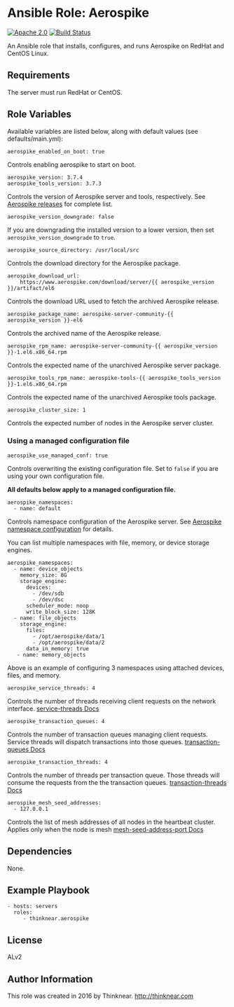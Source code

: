 Ansible Role: Aerospike
=========

[![Apache 2.0](https://img.shields.io/badge/license-Apache%202-blue.svg)](https://raw.githubusercontent.com/DigitalSlideArchive/ansible-role-vips/master/LICENSE)
[![Build Status](https://travis-ci.org/thinknear/ansible-role-aerospike.svg?branch=master)](https://travis-ci.org/thinknear/ansible-role-aerospike)

An Ansible role that installs, configures, and runs Aerospike on RedHat and CentOS Linux.

Requirements
------------

The server must run RedHat or CentOS.

Role Variables
--------------

Available variables are listed below, along with default values (see defaults/main.yml):

    aerospike_enabled_on_boot: true

Controls enabling aerospike to start on boot.

    aerospike_version: 3.7.4
    aerospike_tools_version: 3.7.3

Controls the version of Aerospike server and tools, respectively. 
See [Aerospike releases](http://www.aerospike.com/download/server/notes.html) for complete list.

    aerospike_version_downgrade: false

If you are downgrading the installed version to a lower version, then set `aerospike_version_downgrade` to `true`.

    aerospike_source_directory: /usr/local/src
    
Controls the download directory for the Aerospike package.

    aerospike_download_url:
        https://www.aerospike.com/download/server/{{ aerospike_version }}/artifact/el6
        
Controls the download URL used to fetch the archived Aerospike release.

    aerospike_package_name: aerospike-server-community-{{ aerospike_version }}-el6
    
Controls the archived name of the Aerospike release.

    aerospike_rpm_name: aerospike-server-community-{{ aerospike_version }}-1.el6.x86_64.rpm
    
Controls the expected name of the unarchived Aerospike server package.

    aerospike_tools_rpm_name: aerospike-tools-{{ aerospike_tools_version }}-1.el6.x86_64.rpm
    
Controls the expected name of the unarchived Aerospike tools package.

    aerospike_cluster_size: 1

Controls the expected number of nodes in the Aerospike server cluster.

### Using a managed configuration file

    aerospike_use_managed_conf: true

Controls overwriting the existing configuration file. 
Set to `false` if you are using your own configuration file.

**All defaults below apply to a managed configuration file.**

    aerospike_namespaces:
      - name: default

Controls namespace configuration of the Aerospike server.
See [Aerospike namespace configuration](http://www.aerospike.com/docs/operations/configure/namespace/) for details.

You can list multiple namespaces with file, memory, or device storage engines.

    aerospike_namespaces:
      - name: device_objects
        memory_size: 8G
        storage_engine:
          devices:
            - /dev/sdb
            - /dev/dsc
          scheduler_mode: noop
          write_block_size: 128K
      - name: file_objects
        storage_engine: 
          files:
            - /opt/aerospike/data/1
            - /opt/aerospike/data/2
          data_in_memory: true
       - name: memory_objects

Above is an example of configuring 3 namespaces using attached devices, files, and memory.

    aerospike_service_threads: 4

Controls the number of threads receiving client requests on the network interface.
[service-threads Docs](http://www.aerospike.com/docs/reference/configuration/#service-threads)

    aerospike_transaction_queues: 4

Controls the number of transaction queues managing client requests.
Service threads will dispatch transactions into those queues.
[transaction-queues Docs](http://www.aerospike.com/docs/reference/configuration/#transaction-queues)

    aerospike_transaction_threads: 4
    
Controls the number of threads per transaction queue. 
Those threads will consume the requests from the the transaction queues.
[transaction-threads Docs](http://www.aerospike.com/docs/reference/configuration/#transaction-threads-per-queue)

    aerospike_mesh_seed_addresses:
      - 127.0.0.1

Controls the list of mesh addresses of all nodes in the heartbeat cluster. Applies only when the node is mesh
[mesh-seed-address-port Docs](http://www.aerospike.com/docs/reference/configuration/#mesh-seed-address-port)

Dependencies
------------

None.

Example Playbook
----------------

    - hosts: servers
      roles:
         - thinknear.aerospike

License
-------

ALv2

Author Information
------------------

This role was created in 2016 by Thinknear. 
http://thinknear.com
